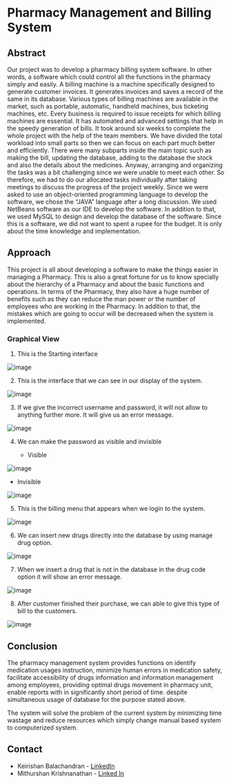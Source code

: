 # Pharmacy Management and Billing System

## Abstract

Our project was to develop a pharmacy billing system software. In other words, a software which could control all the functions in the pharmacy simply and easily. A billing machine is a machine specifically designed to generate customer invoices. It generates invoices and saves a record of the same in its database. Various types of billing machines are available in the market, such as portable, automatic, handheld machines, bus ticketing machines, etc. Every business is required to issue receipts for which billing machines are essential. It has automated and advanced settings that help in the speedy generation of bills. It took around six weeks to complete the whole project with the help of the team members. We have divided the total workload into small parts so then we can focus on each part much better and efficiently. There were many subparts inside the main topic such as making the bill, updating the database, adding to the database the stock and also the details about the medicines. Anyway, arranging and organizing the tasks was a bit challenging since we were unable to meet each other. So therefore, we had to do our allocated tasks individually after taking meetings to discuss the progress of the project weekly. Since we were asked to use an object-oriented programming language to develop the software, we chose the “JAVA” language after a long discussion. We used NetBeans software as our IDE to develop the software. In addition to that, we used MySQL to design and develop the database of the software. Since this is a software, we did not want to spent a rupee for the budget. It is only about the time knowledge and implementation.

## Approach

This project is all about developing a software to make the things easier in managing a Pharmacy. This is also a great fortune for us to know specially about the hierarchy of a Pharmacy and about the basic functions and operations. In terms of the Pharmacy, they also have a huge number of benefits such as they can reduce the man power or the number of employees who are working in the Pharmacy. In addition to that, the mistakes which are going to occur will be decreased when the system is implemented.

### Graphical View

1. This is the Starting interface

![image](https://user-images.githubusercontent.com/73067084/186658820-f80a8638-9719-4f06-8995-15d0e00dcbd3.png)

2. This is the interface that we can see in our display of the system.

![image](https://user-images.githubusercontent.com/73067084/186659417-ef2f8053-c74a-49b6-8780-b908a3a97435.png)

3. If we give the incorrect username and password, it will not allow to anything further more. It will give us an error message.

![image](https://user-images.githubusercontent.com/73067084/186661227-8e1f0d0a-c504-432e-8cff-35663ecbe0a3.png)

4. We can make the password as visible and invisible

   - Visible
    
![image](https://user-images.githubusercontent.com/73067084/186661829-7f00e97b-f4d3-41f7-abbf-74ebd249346f.png)

   - Invisible
    
![image](https://user-images.githubusercontent.com/73067084/186661995-f619f5e5-2624-4340-b133-e68c0b624031.png)

5. This is the billing menu that appears when we login to the system.

![image](https://user-images.githubusercontent.com/73067084/186662287-516deab0-7137-463d-98ce-94f00c289cff.png)

6. We can insert new drugs directly into the database by using manage drug option.

![image](https://user-images.githubusercontent.com/73067084/186662863-f381b37e-cb00-4063-b72a-8ffde1bb8707.png)

7. When we insert a drug that is not in the database in the drug code option it will show an error message.

![image](https://user-images.githubusercontent.com/73067084/186663321-65200e69-1069-405a-8a75-890c6d5274c2.png)

8. After customer finished their purchase, we can able to give this type of bill to the customers.

![image](https://user-images.githubusercontent.com/73067084/186663567-6a4279d6-d0fb-40b3-8560-9c8d86a0a426.png)

## Conclusion

The pharmacy management system provides functions on identify medication usages instruction, minimize human errors in medication safety, facilitate accessibility of drugs information and information management among employees, providing optimal drugs movement in pharmacy unit, enable reports with in significantly short period of time. despite simultaneous usage of database for the purpose stated above.

The system will solve the problem of the current system by minimizing time wastage and reduce resources which simply change manual based system to computerized system.

## Contact

- Keirishan Balachandran - [LinkedIn](https://www.linkedin.com/in/balachandran-keirishan-6a5a66197/)
- Mithurshan Krishnanathan - [Linked In](https://www.linkedin.com/in/krishnanathan-mithurshan-1b9483213/)
